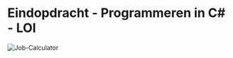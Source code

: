 # Eindopdracht - Programmeren in C# - LOI

![Job-Calculator](https://github.com/user-attachments/assets/d81be961-defb-4cf9-86df-5c499c441b73)

